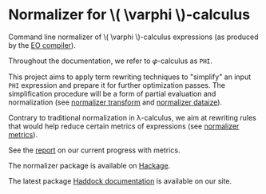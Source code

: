 # Normalizer for \\( \varphi \\)-calculus

Command line normalizer of \\( \varphi \\)-calculus expressions (as produced by the [EO compiler](https://github.com/objectionary/eo)).

Throughout the documentation, we refer to 𝜑-calculus as `PHI`.

This project aims to apply term rewriting techniques to "simplify" an input `PHI` expression and prepare it for further optimization passes. The simplification procedure will be a form of partial evaluation and normalization (see [normalizer transform](./normalizer/transform.md) and [normalizer dataize](./normalizer/dataize.md)).

Contrary to traditional normalization in λ-calculus, we aim at rewriting rules that would help reduce certain metrics of expressions (see [normalizer metrics](./normalizer/metrics.md)).

See the [report](https://www.objectionary.com/normalizer/report) on our current progress with metrics.

The normalizer package is available on [Hackage](https://hackage.haskell.org/package/eo-phi-normalizer).

The latest package [Haddock documentation](https://www.objectionary.com/normalizer/haddock) is available on our site.
